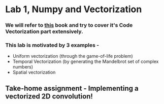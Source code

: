 # Lab 1, Numpy and Vectorization

### We will refer to [this](https://www.labri.fr/perso/nrougier/from-python-to-numpy/) book and try to cover it's Code Vectorization part extensively. <br>
### This lab is motivated by 3 examples - 
- Uniform vectorization (through the game-of-life problem)
- Temporal Vectorization (by generating the Mandelbrot set of complex numbers)
- Spatial vectorization

## Take-home assignment - Implementing a vectorized 2D convolution!